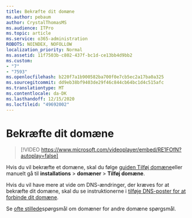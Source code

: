 ```yaml
---
title: Bekræfte dit domæne
ms.author: pebaum
author: CrystalThomasMS
ms.audience: ITPro
ms.topic: article
ms.service: o365-administration
ROBOTS: NOINDEX, NOFOLLOW
localization_priority: Normal
ms.assetid: 11f7503b-c802-437f-bc1d-ce13bb4d9bb2
ms.custom:
- "7"
- "7593"
ms.openlocfilehash: b220f7a1b900582ba700f0e7cb5ec2a17ba0a325
ms.sourcegitcommit: dd9eb38bf9403de29f46c844cb64bc1d4c515afc
ms.translationtype: MT
ms.contentlocale: da-DK
ms.lasthandoff: 12/15/2020
ms.locfileid: "49692002"
---
```

# <a name="verify-your-domain"></a>Bekræfte dit domæne

> [!VIDEO https://www.microsoft.com/videoplayer/embed/RE1FOfN?autoplay=false]

Hvis du vil bekræfte et domæne, skal du følge [guiden Tilføj domæne](https://admin.microsoft.com/Adminportal#/Domains/Wizard)eller manuelt gå til **installations**  >  **domæner**  >  **Tilføj domæne**.

Hvis du vil have mere at vide om DNS-ændringer, der kræves for at bekræfte dit domæne, skal du se instruktionerne i [tilføje DNS-poster for at forbinde dit domæne](https://docs.microsoft.com/microsoft-365/admin/get-help-with-domains/create-dns-records-at-any-dns-hosting-provider).

Se [ofte stillede](https://docs.microsoft.com/microsoft-365/admin/setup/domains-faq)spørgsmål om domæner for andre domæne spørgsmål.

